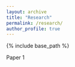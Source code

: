 ```yaml
---
layout: archive
title: "Research"
permalink: /research/
author_profile: true
---
```


{% include base_path %}

Paper 1
